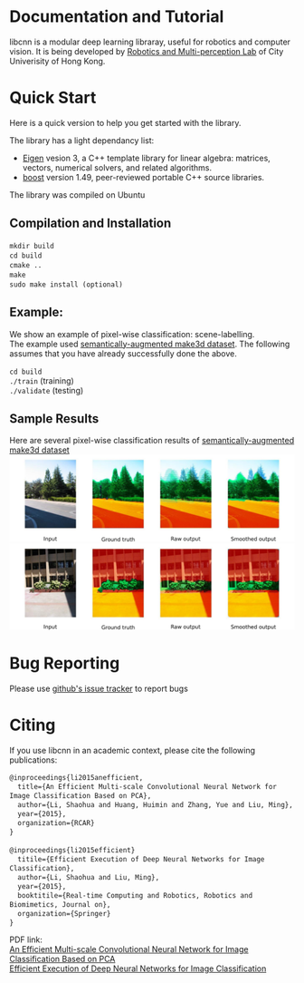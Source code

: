 # Documentation and Tutorial
libcnn is a modular deep learning libraray, useful for robotics and computer vision.
It is being developed by [Robotics and Multi-perception Lab](http://ram-lab.com) of City Univerisity of
Hong Kong.

# Quick Start
Here is a quick version to help you get started with the library.

The library has a light dependancy list:  

* [Eigen](http://eigen.tuxfamily.org) vesion 3, a C++ template library for linear algebra:
matrices, vectors, numerical solvers, and related algorithms.  
* [boost](http://www.boost.org/) version 1.49, peer-reviewed portable C++ source libraries.

The library was compiled on Ubuntu

## Compilation and Installation

`mkdir build`  
`cd build`  
`cmake ..`  
`make`  
`sudo make install (optional)`

## Example:
We show an example of pixel-wise classification: scene-labelling.  
The example used [semantically-augmented make3d dataset](http://dags.stanford.edu/data/cvpr10Data.tar.gz). The following
assumes that you have already successfully done the above.  

`cd build`   
`./train`    (training)  
`./validate` (testing)

## Sample Results
Here are several pixel-wise classification results of [semantically-augmented make3d dataset](http://dags.stanford.edu/data/cvpr10Data.tar.gz)  
![alt tag](doc/images/sample1.png)
![alt tag](doc/images/sample2.png)

# Bug Reporting
Please use [github's issue tracker](https://github.com/libcnn/libcnn/issues) to report bugs

# Citing
If you use libcnn in an academic context, please cite the following publications:  

    @inproceedings{li2015anefficient,  
      title={An Efficient Multi-scale Convolutional Neural Network for Image Classification Based on PCA},  
      author={Li, Shaohua and Huang, Huimin and Zhang, Yue and Liu, Ming},  
      year={2015},  
      organization={RCAR}  
    }

    @inproceedings{li2015efficient}  
      titile={Efficient Execution of Deep Neural Networks for Image Classification},  
      author={Li, Shaohua and Liu, Ming},  
      year={2015},  
      booktitile={Real-time Computing and Robotics, Robotics and Biomimetics, Journal on},  
      organization={Springer}  
    }
    
PDF link:  
[An Efficient Multi-scale Convolutional Neural Network for Image Classification Based on PCA](doc/refs/AnEfficient/AnEfficient.pdf)  
[Efficient Execution of Deep Neural Networks for Image Classification](doc/refs/EfficientExecution/EfficientExecution.pdf)

